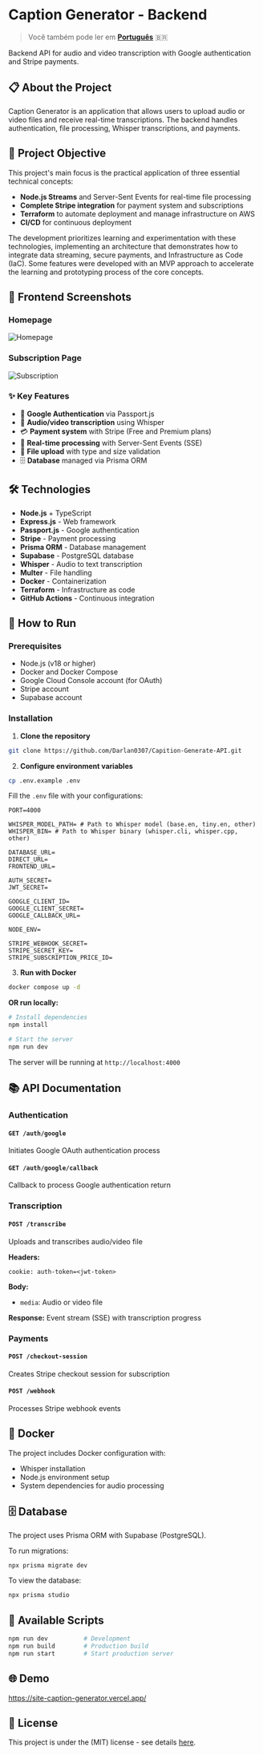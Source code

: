 # Caption Generator - Backend

> Você também pode ler em **[Português](./README-PT.md)** 🇧🇷

Backend API for audio and video transcription with Google authentication and Stripe payments.

## 📋 About the Project

Caption Generator is an application that allows users to upload audio or video files and receive real-time transcriptions. The backend handles authentication, file processing, Whisper transcriptions, and payments.

## 🎯 Project Objective

This project's main focus is the practical application of three essential technical concepts:

- **Node.js Streams** and Server-Sent Events for real-time file processing
- **Complete Stripe integration** for payment system and subscriptions
- **Terraform** to automate deployment and manage infrastructure on AWS
- **CI/CD** for continuous deployment

The development prioritizes learning and experimentation with these technologies, implementing an architecture that demonstrates how to integrate data streaming, secure payments, and Infrastructure as Code (IaC). Some features were developed with an MVP approach to accelerate the learning and prototyping process of the core concepts.

## 📸 Frontend Screenshots

### Homepage

![Homepage](./print-home.png)

### Subscription Page

![Subscription](./print-subscription.png)

### ✨ Key Features

- 🔐 **Google Authentication** via Passport.js
- 🎵 **Audio/video transcription** using Whisper
- 💳 **Payment system** with Stripe (Free and Premium plans)
- 🔄 **Real-time processing** with Server-Sent Events (SSE)
- 📁 **File upload** with type and size validation
- 🗄️ **Database** managed via Prisma ORM

## 🛠️ Technologies

- **Node.js** + TypeScript
- **Express.js** - Web framework
- **Passport.js** - Google authentication
- **Stripe** - Payment processing
- **Prisma ORM** - Database management
- **Supabase** - PostgreSQL database
- **Whisper** - Audio to text transcription
- **Multer** - File handling
- **Docker** - Containerization
- **Terraform** - Infrastructure as code
- **GitHub Actions** - Continuous integration

## 🚀 How to Run

### Prerequisites

- Node.js (v18 or higher)
- Docker and Docker Compose
- Google Cloud Console account (for OAuth)
- Stripe account
- Supabase account

### Installation

1. **Clone the repository**

```bash
git clone https://github.com/Darlan0307/Capition-Generate-API.git
```

2. **Configure environment variables**

```bash
cp .env.example .env
```

Fill the `.env` file with your configurations:

```env
PORT=4000

WHISPER_MODEL_PATH= # Path to Whisper model (base.en, tiny.en, other)
WHISPER_BIN= # Path to Whisper binary (whisper.cli, whisper.cpp, other)

DATABASE_URL=
DIRECT_URL=
FRONTEND_URL=

AUTH_SECRET=
JWT_SECRET=

GOOGLE_CLIENT_ID=
GOOGLE_CLIENT_SECRET=
GOOGLE_CALLBACK_URL=

NODE_ENV=

STRIPE_WEBHOOK_SECRET=
STRIPE_SECRET_KEY=
STRIPE_SUBSCRIPTION_PRICE_ID=
```

3. **Run with Docker**

```bash
docker compose up -d
```

**OR run locally:**

```bash
# Install dependencies
npm install

# Start the server
npm run dev
```

The server will be running at `http://localhost:4000`

## 📚 API Documentation

### Authentication

#### `GET /auth/google`

Initiates Google OAuth authentication process

#### `GET /auth/google/callback`

Callback to process Google authentication return

### Transcription

#### `POST /transcribe`

Uploads and transcribes audio/video file

**Headers:**

```
cookie: auth-token=<jwt-token>
```

**Body:**

- `media`: Audio or video file

**Response:** Event stream (SSE) with transcription progress

### Payments

#### `POST /checkout-session`

Creates Stripe checkout session for subscription

#### `POST /webhook`

Processes Stripe webhook events

## 🐳 Docker

The project includes Docker configuration with:

- Whisper installation
- Node.js environment setup
- System dependencies for audio processing

## 🗄️ Database

The project uses Prisma ORM with Supabase (PostgreSQL).

To run migrations:

```bash
npx prisma migrate dev
```

To view the database:

```bash
npx prisma studio
```

## 🔧 Available Scripts

```bash
npm run dev          # Development
npm run build        # Production build
npm run start        # Start production server
```

## 🌐 Demo

https://site-caption-generator.vercel.app/

## 📄 License

This project is under the (MIT) license - see details [here](https://choosealicense.com/licenses/mit/).
